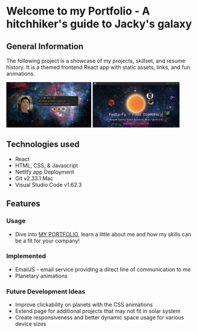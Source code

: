 # Welcome to my Portfolio - A hitchhiker's guide to Jacky's galaxy

## General Information
The following project is a showcase of my projects, skillset, and resume history. It is a themed frontend React app with static assets, links, and fun animations. 

<img src="/src/assets/images/homepage.jpg" height=120px overflow="hidden"> <img  src="/src/assets/images/projectspage.jpg" height=120px overflow="hidden"> 

## Technologies used
* React
* HTML, CSS, & Javascript
* Netlify app Deployment
* Git v2.33.1 Mac
* Visual Studio Code v1.62.3

## Features
### Usage
* Dive into [MY PORTFOLIO](https://jackytam.netlify.app/), learn a little about me and how my skills can be a fit for your company!

### Implemented
* EmailJS - email service providing a direct line of communication to me
* Planetary animations

### Future Development Ideas
* Improve clickability on planets with the CSS animations
* Extend page for additional projects that may not fit in solar system
* Create responsiveness and better dynamic space usage for various device sizes


